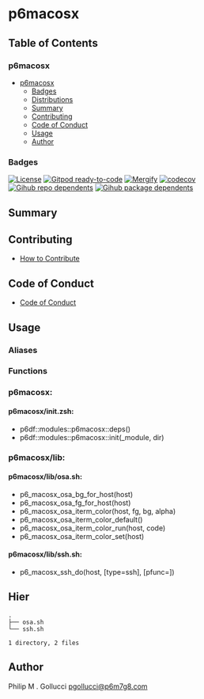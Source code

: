 # p6macosx

## Table of Contents


### p6macosx
- [p6macosx](#p6macosx)
  - [Badges](#badges)
  - [Distributions](#distributions)
  - [Summary](#summary)
  - [Contributing](#contributing)
  - [Code of Conduct](#code-of-conduct)
  - [Usage](#usage)
  - [Author](#author)

### Badges

[![License](https://img.shields.io/badge/License-Apache%202.0-yellowgreen.svg)](https://opensource.org/licenses/Apache-2.0)
[![Gitpod ready-to-code](https://img.shields.io/badge/Gitpod-ready--to--code-blue?logo=gitpod)](https://gitpod.io/#https://github.com/p6m7g8/p6macosx)
[![Mergify](https://img.shields.io/endpoint.svg?url=https://gh.mergify.io/badges/p6m7g8/p6macosx/&style=flat)](https://mergify.io)
[![codecov](https://codecov.io/gh/p6m7g8/p6macosx/branch/master/graph/badge.svg?token=14Yj1fZbew)](https://codecov.io/gh/p6m7g8/p6macosx)
[![Gihub repo dependents](https://badgen.net/github/dependents-repo/p6m7g8/p6macosx)](https://github.com/p6m7g8/p6macosx/network/dependents?dependent_type=REPOSITORY)
[![Gihub package dependents](https://badgen.net/github/dependents-pkg/p6m7g8/p6macosx)](https://github.com/p6m7g8/p6macosx/network/dependents?dependent_type=PACKAGE)

## Summary

## Contributing

- [How to Contribute](CONTRIBUTING.md)

## Code of Conduct

- [Code of Conduct](https://github.com/p6m7g8/.github/blob/master/CODE_OF_CONDUCT.md)

## Usage


### Aliases


### Functions

### p6macosx:

#### p6macosx/init.zsh:

- p6df::modules::p6macosx::deps()
- p6df::modules::p6macosx::init(_module, dir)


### p6macosx/lib:

#### p6macosx/lib/osa.sh:

- p6_macosx_osa_bg_for_host(host)
- p6_macosx_osa_fg_for_host(host)
- p6_macosx_osa_iterm_color(host, fg, bg, alpha)
- p6_macosx_osa_iterm_color_default()
- p6_macosx_osa_iterm_color_run(host, code)
- p6_macosx_osa_iterm_color_set(host)

#### p6macosx/lib/ssh.sh:

- p6_macosx_ssh_do(host, [type=ssh], [pfunc=])



## Hier
```text
.
├── osa.sh
└── ssh.sh

1 directory, 2 files
```
## Author

Philip M . Gollucci <pgollucci@p6m7g8.com>

